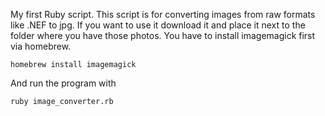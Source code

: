 My first Ruby script.
This script is for converting images from raw formats like .NEF to jpg.
If you want to use it download it and place it next to the folder where you have those photos. 
You have to install imagemagick first via homebrew.

```
homebrew install imagemagick
```

And run the program with 
```
ruby image_converter.rb
```


